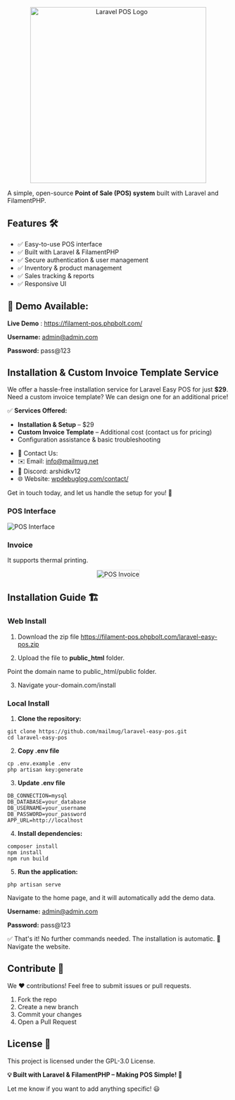 <p align="center"><a href="#logo"><img src="https://raw.githubusercontent.com/mailmug/laravel-easy-pos/main/easy-pos-logo.svg" width="400" alt="Laravel POS Logo"></a></p>

A simple, open-source **Point of Sale (POS) system** built with Laravel and FilamentPHP.


## Features 🛠️
- ✅ Easy-to-use POS interface
- ✅ Built with Laravel & FilamentPHP
- ✅ Secure authentication & user management
- ✅ Inventory & product management
- ✅ Sales tracking & reports
- ✅ Responsive UI


## 🚀 Demo Available:

**Live Demo** : https://filament-pos.phpbolt.com/

**Username:** admin@admin.com

**Password:** pass@123



## Installation & Custom Invoice Template Service

We offer a hassle-free installation service for Laravel Easy POS for just **$29**. 
Need a custom invoice template? We can design one for an additional price!

✅ **Services Offered:**

- **Installation & Setup** – $29
- **Custom Invoice Template** – Additional cost (contact us for pricing)
- Configuration assistance & basic troubleshooting

* 📩 Contact Us:
* ✉️ Email: info@mailmug.net
* 💬 Discord: arshidkv12
* 🌐 Website: [wpdebuglog.com/contact/](https://wpdebuglog.com/contact/)

Get in touch today, and let us handle the setup for you! 🚀


### **POS Interface**  
![POS Interface](https://raw.githubusercontent.com/mailmug/laravel-easy-pos/main/public/img/laravel-easy-pos.png)  


### **Invoice**  

It supports thermal printing.

<p align="center">
  <img src="https://raw.githubusercontent.com/mailmug/laravel-easy-pos/main/public/img/invoice.png" alt="POS Invoice" style="border:1px solid #ddd">
</p> 


## Installation Guide 🏗️

### Web Install
1. Download the zip file 
https://filament-pos.phpbolt.com/laravel-easy-pos.zip

2. Upload the file to **public_html** folder.

Point the domain name to public_html/public folder.

3. Navigate your-domain.com/install


### Local Install

1. **Clone the repository:**

```shell
git clone https://github.com/mailmug/laravel-easy-pos.git
cd laravel-easy-pos

```
2. **Copy .env file**

```shell
cp .env.example .env
php artisan key:generate

```

3. **Update .env file**

```shell
DB_CONNECTION=mysql
DB_DATABASE=your_database
DB_USERNAME=your_username
DB_PASSWORD=your_password
APP_URL=http://localhost

```

4. **Install dependencies:**

```shell
composer install
npm install
npm run build
```

5. **Run the application:**

```shell
php artisan serve
```

Navigate to the home page, and it will automatically add the demo data.

**Username:** admin@admin.com

**Password:** pass@123


✅ That's it! No further commands needed. The installation is automatic. 🎉 
Navigate the website. 


## Contribute 🤝
We ❤️ contributions! Feel free to submit issues or pull requests.

1. Fork the repo
2. Create a new branch
3. Commit your changes
4. Open a Pull Request
 

## License 📜
This project is licensed under the GPL-3.0 License.


**💡 Built with Laravel & FilamentPHP – Making POS Simple! 🚀**

Let me know if you want to add anything specific! 😃
